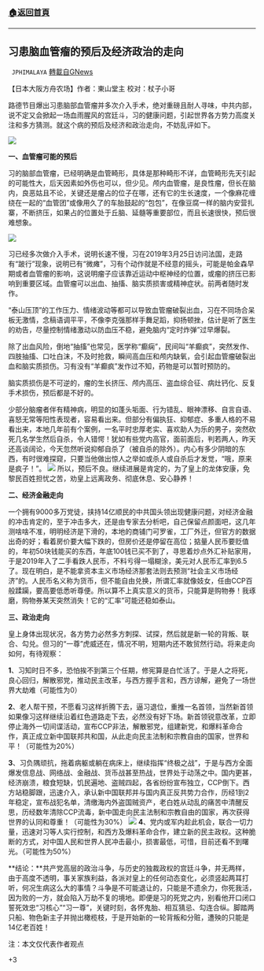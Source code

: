 ###  [:house:返回首頁](https://github.com/ourhimalayas/txt)
---

## 习患脑血管瘤的预后及经济政治的走向
` JPHIMALAYA` [轉載自GNews](https://gnews.org/zh-hans/712182/)

【日本大阪方舟农场】作者：東山堂主 校对：杖子小哥

路德节目爆出习患脑部血管瘤并多次介入手术，绝对重磅且耐人寻味，中共内部，说不定又会掀起一场血雨腥风的宫廷斗，习的健康问题，引起世界各方势力高度关注和多方猜测。就这个病的预后及经济和政治走向，不妨乱评如下。

![]()![](https://gnews.org/wp-content/uploads/2021/01/図1-7.png)

**一、血管瘤可能的预后**

习的脑部血管瘤，已经明确是血管畸形，具体是那种畸形不详，血管畸形先天引起的可能性大，后天因素如外伤也可以，但少见。颅内血管瘤，是良性瘤，但长在脑内，良恶姑且不论，关键还是瘤占的位子在哪，还有它的生长速度，一个像麻花缠绕在一起的“血管团”或像用久了的车胎鼓起的“包包”，在像豆腐一样的脑内安营扎寨，不断挤压，如果占的位置处于丘脑、延髓等重要部位，而且长速很快，预后很难想象。

![]()![](https://gnews.org/wp-content/uploads/2021/01/3-1.png)

习已经多次做介入手术，说明长速不慢，习在2019年3月25日访问法国，走路有“跛行”现象，说明已有“微瘫”，习有个动作就是不经意的摇头，可能是帕金森早期或者血管瘤的影响，这说明瘤子应该靠近运动中枢神经的位置，或瘤的挤压已影响到重要区域。血管瘤可以出血、抽搐、脑实质损害或精神症状。前两者随时发作。

“泰山压顶”的工作压力、情绪波动等都可以导致血管瘤破裂出血，习在不同场合呆板无激情，念稿语调平平，不像李克强那样手舞足蹈，抑扬顿挫，估计是听了医生的劝告，尽量控制情绪激动以防血压不稳，避免脑内“定时炸弹”过早爆裂。

除了出血风险，倒地“抽搐”也常见，医学称“癫痫”，民间叫“羊癫疯”，突然发作、四肢抽搐、口吐白沫，不及时抢救，瞬间高血压和颅内缺氧，会引起血管瘤破裂出血和脑实质损伤。习有没有“羊癫疯”发作过不知，药物是可以暂时预防的。

脑实质损伤是不可逆的，瘤的生长挤压、颅内高压、盗血综合征、病灶钙化、反复手术损伤，预后都是不好的。

少部分脑瘤者伴有精神病，明显的如蓬头垢面、行为错乱、眼神漂移、自言自语、喜怒无常等阳性表现者，容易看出来。但部分有偏执狂、抑郁症、多重人格的不易看出来，本地几年前有个案例，一名平时忠厚老实、喜欢助人为乐的男子，突然砍死几名学生然后自杀，令人错愕！犹如有些党内高官，面前面后，判若两人，昨天还高谈阔论，今天忽然听说抑郁自杀了（被自杀的除外）。内心有多少阴暗的东西，有时很难探窥，只要当他做出惊人之举如或杀人或自杀后才发觉，“哦，原来是疯子！”。
![]()![](https://gnews.org/wp-content/uploads/2021/01/4.png)
所以，预后不良。继续进展是肯定的，为了皇上的龙体安康，免黎民百姓担忧之苦，劝皇上远离政务、彻底休息、安心静养！

**二、经济金融走向**

一个拥有9000多万党徒，挟持14亿顺民的中共国头领出现健康问题，对经济金融的冲击肯定的，至于冲击多大，还是由专家去分析吧，自己保留点颜面吧，这几年测啥啥不准，明明经济是下滑的，本地的商铺门可罗雀，工厂外迁，但官方的数据出奇的好；看着房价要大幅下跌的，但房价还是停留在高位；掂量人民币要贬值的，年初50块钱能买的东西，年底100钱已买不到了，寻思着炒点外汇补贴家用，于是2019年入了二手看跌人民币，不料亏得一塌糊涂，美元对人民币汇率到6.5了。现在明白，是不能拿资本主义市场经济那套法则去预测“社会主义市场经济”的。人民币名义称为货币，但不能自由兑换，所谓汇率就像妓女，任由CCP百般蹂躏，要高要低悉听尊便。所以算不上真实意义的货币，只能算是购物券！我琢磨，购物券某天突然消失！它的“汇率”可能还稳如泰山。

**三、政治走向**

皇上身体出现状况，各方势力必然多方刺探、试探，然后就是新一轮的背叛、联合、勾兑。但习的“一尊”虎威还在，情况不明，短期内还不敢贸然行动。将来走向如何，有待观察：

**1**、习知时日不多，恐怕挨不到第三个任期，修宪算是白忙活了。于是人之将死，良心回归，解散邪党，推动民主改革，与西方握手言和，西方谅解，避免了一场世界大劫难（可能性为0）

**2**、老人帮干预，不愿看习这样折腾下去，逼习退位，重推一名首领，当然新首领如果像习这样继续沿着红色道路走下去，必然没有好下场。新首领锐意改革，立即停止海外一切间谍活动，宣布CCP非法，解散邪党，组建新党，和爆料革命合作，真正成立新中国联邦共和国，从此走向民主法制和宗教自由的国家，世界和平！（可能性为20%）

**3**、习负隅顽抗，拖着病躯或躺在病床上，继续指挥“终极之战”，于是与西方全面爆发信息战、网络战、金融战、货币战甚至热战，世界处于动荡之中。国内更甚，经济崩溃，粮食短缺，饥民遍地、盗贼四起，各省纷纷宣布独立，CCP倒下。西方站稳脚跟，迅速介入，承认新中国联邦并与国内真正反共势力合作，历经1到2年稳定，宣布战犯名单，清缴海内外盗国贼资产，老白姓从动乱的痛苦中清醒反思，历经数年清除CCP流毒，新中国走向民主法制和宗教自由的国家，再次获得世界的认同和尊重！（可能性为30%）
![]()![](https://gnews.org/wp-content/uploads/2021/01/2-5.png)
**4**、党内或军内趁此机会，联合一切力量，迅速对习等人实行控制，和西方及爆料革命合作，建立新的民主政权。这种脆断的方式，对中国人民和世界人民冲击最小，损害最低，可惜，目前还看不到曙光。（可能性为50%）

**结论：**共产党高层的政治斗争，与历史的独裁政权的宫廷斗争，并无两样，由于高度不透明，事关家族利益，各派对皇上的任何动态变化，必须竖起两耳打听，何况生病这么大的事情？斗争是不可能退让的，只能是不遗余力，你死我活，因为败的一方，就会陷入万劫不复的境地。即便是习的死党之内，别看他开口闭口誓死效忠“习核心”“习一尊”，关键时刻，各怀鬼胎、相互猜忌、勾连合纵。脚踏两只船、物色新主子并抛出橄榄枝，于是开始新的一轮背叛和分赃，遭殃的只能是14亿老百姓！

注：本文仅代表作者观点

+3
